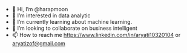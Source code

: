 - 👋 Hi, I’m @harapmoon
- 👀 I’m interested in data analytic 
- 🌱 I’m currently learning about machine learning.
- 💞️ I’m looking to collaborate on business intelligent
- 📫 How to reach me https://www.linkedin.com/in/aryati10320104 or aryatizof@gmail.com

<!---
harapmoon/harapmoon is a ✨ special ✨ repository because its `README.md` (this file) appears on your GitHub profile.
You can click the Preview link to take a look at your changes.
--->
